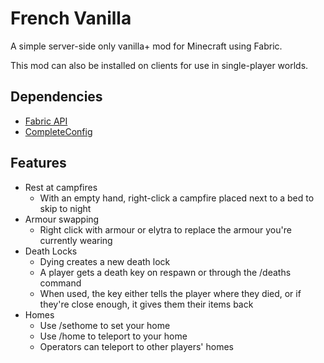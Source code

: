 # French Vanilla

A simple server-side only vanilla+ mod for Minecraft using Fabric.

This mod can also be installed on clients for use in single-player worlds.

## Dependencies

- [Fabric API](https://www.curseforge.com/minecraft/mc-mods/fabric-api)
- [CompleteConfig](https://www.curseforge.com/minecraft/mc-mods/completeconfig)

## Features

- Rest at campfires
    - With an empty hand, right-click a campfire placed next to a bed to skip to night
- Armour swapping
    - Right click with armour or elytra to replace the armour you're currently wearing
- Death Locks
    - Dying creates a new death lock
    - A player gets a death key on respawn or through the /deaths command
    - When used, the key either tells the player where they died, or if they're close enough, it gives them their items
      back
- Homes
    - Use /sethome to set your home
    - Use /home to teleport to your home
    - Operators can teleport to other players' homes